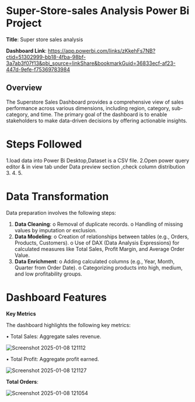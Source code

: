 # Super-Store-sales Analysis Power Bi Project

**Title**: Super store sales analysis

**Dashboard Link**: https://app.powerbi.com/links/zKkehFs7NB?ctid=51302999-bb18-4fba-98bf-3a7ab3f07f13&pbi_source=linkShare&bookmarkGuid=36833ecf-af23-447d-9efe-f75369783984

## Overview
The Superstore Sales Dashboard provides a comprehensive view of sales performance across various dimensions, including region, category, sub-category, and time. The primary goal of the dashboard is to enable stakeholders to make data-driven decisions by offering actionable insights.

# Steps Followed

1.load data into Power Bi Desktop,Dataset is a CSV file. 
2.Open power query editor & in view tab under Data preview section ,check column distribution
3.
4.
5.

# Data Transformation

Data preparation involves the following steps:
1.	**Data Cleaning**:
o	Removal of duplicate records.
o	Handling of missing values by imputation or exclusion.
2.	**Data Modeling**:
o	Creation of relationships between tables (e.g., Orders, Products, Customers).
o	Use of DAX (Data Analysis Expressions) for calculated measures like Total Sales, Profit Margin, and Average Order Value.
3.	**Data Enrichment**:
o	Adding calculated columns (e.g., Year, Month, Quarter from Order Date).
o	Categorizing products into high, medium, and low profitability groups.

# Dashboard Features

**Key Metrics**

The dashboard highlights the following key metrics:

•	Total Sales: Aggregate sales revenue.

 ![Screenshot 2025-01-08 121112](https://github.com/user-attachments/assets/50d6140b-ddca-4d60-8826-411a2311461e)
 
 •	Total Profit: Aggregate profit earned.
 
 ![Screenshot 2025-01-08 121127](https://github.com/user-attachments/assets/29ecccf4-ed87-45bc-b495-005b26068926)


**Total Orders**:

 ![Screenshot 2025-01-08 121054](https://github.com/user-attachments/assets/95baa59b-5ea5-40db-8414-cf7869fb2843)



